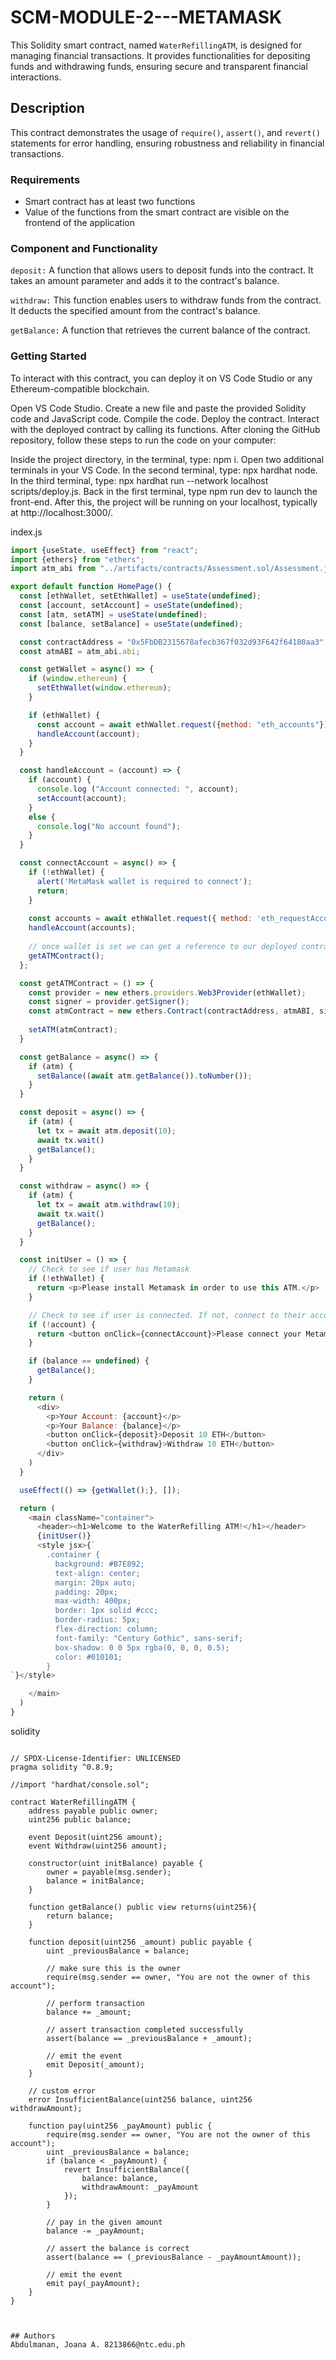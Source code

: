 # SCM-MODULE-2---METAMASK

This Solidity smart contract, named `WaterRefillingATM`, is designed for managing financial transactions. It provides functionalities for depositing funds and withdrawing funds, ensuring secure and transparent financial interactions.

## Description

This contract demonstrates the usage of `require()`, `assert()`, and `revert()` statements for error handling, ensuring robustness and reliability in financial transactions.

### Requirements

- Smart contract has at least two functions
- Value of the functions from the smart contract are visible on the frontend of the application

### Component and Functionality

`deposit:` A function that allows users to deposit funds into the contract. It takes an amount parameter and adds it to the contract's balance.

`withdraw:` This function enables users to withdraw funds from the contract. It deducts the specified amount from the contract's balance.

`getBalance:` A function that retrieves the current balance of the contract.

### Getting Started
To interact with this contract, you can deploy it on VS Code Studio or any Ethereum-compatible blockchain.

Open VS Code Studio.
Create a new file and paste the provided Solidity code and JavaScript code.
Compile the code.
Deploy the contract.
Interact with the deployed contract by calling its functions.
After cloning the GitHub repository, follow these steps to run the code on your computer:

Inside the project directory, in the terminal, type: npm i.
Open two additional terminals in your VS Code.
In the second terminal, type: npx hardhat node.
In the third terminal, type: npx hardhat run --network localhost scripts/deploy.js.
Back in the first terminal, type npm run dev to launch the front-end.
After this, the project will be running on your localhost, typically at http://localhost:3000/.

index.js
```index.js
import {useState, useEffect} from "react";
import {ethers} from "ethers";
import atm_abi from "../artifacts/contracts/Assessment.sol/Assessment.json";

export default function HomePage() {
  const [ethWallet, setEthWallet] = useState(undefined);
  const [account, setAccount] = useState(undefined);
  const [atm, setATM] = useState(undefined);
  const [balance, setBalance] = useState(undefined);

  const contractAddress = "0x5FbDB2315678afecb367f032d93F642f64180aa3";
  const atmABI = atm_abi.abi;

  const getWallet = async() => {
    if (window.ethereum) {
      setEthWallet(window.ethereum);
    }

    if (ethWallet) {
      const account = await ethWallet.request({method: "eth_accounts"});
      handleAccount(account);
    }
  }

  const handleAccount = (account) => {
    if (account) {
      console.log ("Account connected: ", account);
      setAccount(account);
    }
    else {
      console.log("No account found");
    }
  }

  const connectAccount = async() => {
    if (!ethWallet) {
      alert('MetaMask wallet is required to connect');
      return;
    }
  
    const accounts = await ethWallet.request({ method: 'eth_requestAccounts' });
    handleAccount(accounts);
    
    // once wallet is set we can get a reference to our deployed contract
    getATMContract();
  };

  const getATMContract = () => {
    const provider = new ethers.providers.Web3Provider(ethWallet);
    const signer = provider.getSigner();
    const atmContract = new ethers.Contract(contractAddress, atmABI, signer);
 
    setATM(atmContract);
  }

  const getBalance = async() => {
    if (atm) {
      setBalance((await atm.getBalance()).toNumber());
    }
  }

  const deposit = async() => {
    if (atm) {
      let tx = await atm.deposit(10);
      await tx.wait()
      getBalance();
    }
  }

  const withdraw = async() => {
    if (atm) {
      let tx = await atm.withdraw(10);
      await tx.wait()
      getBalance();
    }
  }

  const initUser = () => {
    // Check to see if user has Metamask
    if (!ethWallet) {
      return <p>Please install Metamask in order to use this ATM.</p>
    }

    // Check to see if user is connected. If not, connect to their account
    if (!account) {
      return <button onClick={connectAccount}>Please connect your Metamask wallet</button>
    }

    if (balance == undefined) {
      getBalance();
    }

    return (
      <div>
        <p>Your Account: {account}</p>
        <p>Your Balance: {balance}</p>
        <button onClick={deposit}>Deposit 10 ETH</button>
        <button onClick={withdraw}>Withdraw 10 ETH</button>
      </div>
    )
  }

  useEffect(() => {getWallet();}, []);

  return (
    <main className="container">
      <header><h1>Welcome to the WaterRefilling ATM!</h1></header>
      {initUser()}
      <style jsx>{`
        .container {
          background: #B7E892;
          text-align: center;
          margin: 20px auto;
          padding: 20px;
          max-width: 400px;
          border: 1px solid #ccc;
          border-radius: 5px;
          flex-direction: column;
          font-family: "Century Gothic", sans-serif;
          box-shadow: 0 0 5px rgba(0, 0, 0, 0.5);
          color: #010101;
        }
`}</style>

    </main>
  )
}

```
solidity
```solidity

// SPDX-License-Identifier: UNLICENSED
pragma solidity ^0.8.9;

//import "hardhat/console.sol";

contract WaterRefillingATM {
    address payable public owner;
    uint256 public balance;

    event Deposit(uint256 amount);
    event Withdraw(uint256 amount);

    constructor(uint initBalance) payable {
        owner = payable(msg.sender);
        balance = initBalance;
    }

    function getBalance() public view returns(uint256){
        return balance;
    }

    function deposit(uint256 _amount) public payable {
        uint _previousBalance = balance;

        // make sure this is the owner
        require(msg.sender == owner, "You are not the owner of this account");

        // perform transaction
        balance += _amount;

        // assert transaction completed successfully
        assert(balance == _previousBalance + _amount);

        // emit the event
        emit Deposit(_amount);
    }

    // custom error
    error InsufficientBalance(uint256 balance, uint256 withdrawAmount);

    function pay(uint256 _payAmount) public {
        require(msg.sender == owner, "You are not the owner of this account");
        uint _previousBalance = balance;
        if (balance < _payAmount) {
            revert InsufficientBalance({
                balance: balance,
                withdrawAmount: _payAmount
            });
        }

        // pay in the given amount
        balance -= _payAmount;

        // assert the balance is correct
        assert(balance == (_previousBalance - _payAmountAmount));

        // emit the event
        emit pay(_payAmount);
    }
}



## Authors
Abdulmanan, Joana A. 8213866@ntc.edu.ph
